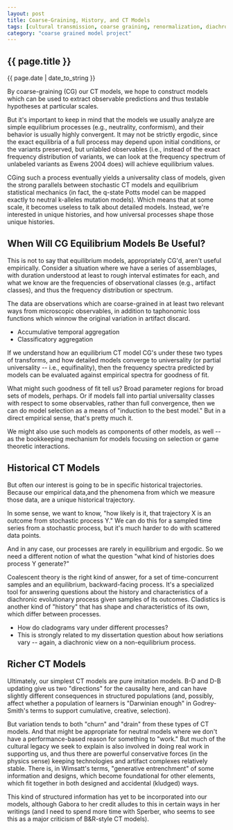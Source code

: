 ```yaml
---
layout: post
title: Coarse-Graining, History, and CT Models
tags: [cultural transmission, coarse graining, renormalization, diachronic models, history]
category: "coarse grained model project"
---
```


{{ page.title }}
----------------

<div class="publish_date">
{{ page.date | date_to_string }}
</div>


By coarse-graining (CG) our CT models, we hope to construct models which can be used to extract observable predictions and thus testable hypotheses at particular scales.

But it's important to keep in mind that the models we usually analyze are simple equilibrium processes (e.g., neutrality, conformism), and their behavior is usually highly convergent. It may not be strictly ergodic, since the exact equilibria of a full process may depend upon initial conditions, or the variants preserved, but unlabled observables (i.e., instead of the exact frequency distribution of variants, we can look at the frequency spectrum of unlabeled variants as Ewens 2004 does) will achieve equilibrium values.

CGing such a process eventually yields a universality class of models, given the strong parallels between stochastic CT models and equilibrium statistical mechanics (in fact, the q-state Potts model can be mapped exactly to neutral k-alleles mutation models). Which means that at some scale, it becomes useless to talk about detailed models. Instead, we're interested in unique histories, and how universal processes shape those unique histories.

When Will CG Equilibrium Models Be Useful?
------------------------------------------

This is not to say that equilibrium models, appropriately CG'd, aren't useful empirically. Consider a situation where we have a series of assemblages, with duration understood at least to rough interval estimates for each, and what we know are the frequencies of observational classes (e.g., artifact classes), and thus the frequency distribution or spectrum.

The data are observations which are coarse-grained in at least two relevant ways from microscopic observables, in addition to taphonomic loss functions which winnow the original variation in artifact discard.

* Accumulative temporal aggregation
* Classificatory aggregation

If we understand how an equilibrium CT model CG's under these two types of transforms, and how detailed models converge to universality (or partial universality -- i.e., equifinality), then the frequency spectra predicted by models can be evaluated against empirical spectra for goodness of fit.

What might such goodness of fit tell us? Broad parameter regions for broad sets of models, perhaps. Or if models fall into partial universality classes with respect to some observables, rather than full convergence, then we can do model selection as a means of "induction to the best model." But in a direct empirical sense, that's pretty much it.

We might also use such models as components of other models, as well -- as the bookkeeping mechanism for models focusing on selection or game theoretic interactions.

Historical CT Models
-------------------- 

But often our interest is going to be in specific historical trajectories. Because our empirical data,and the phenomena from which we measure those data, are a unique historical trajectory.

In some sense, we want to know, "how likely is it, that trajectory X is an outcome from stochastic process Y." We can do this for a sampled time series from a stochastic process, but it's much harder to do with scattered data points. 

And in any case, our processes are rarely in equilibrium and ergodic. So we need a different notion of what the question "what kind of histories does process Y generate?" 

Coalescent theory is the right kind of answer, for a set of time-concurrent samples and an equilibrium, backward-facing process. It's a specialized tool for answering questions about the history and characteristics of a diachronic evolutionary process given samples of its outcomes. Cladistics is another kind of "history" that has shape and characteristics of its own, which differ between processes. 

* How do cladograms vary under different processes?
* This is strongly related to my dissertation question about how seriations vary -- again, a diachronic view on a non-equilibrium process. 

Richer CT Models
---------------- 

Ultimately, our simplest CT models are pure imitation models. B-D and D-B updating give us two "directions" for the causality here, and can have slightly different consequences in structured populations (and, possibly, affect whether a population of learners is "Darwinian enough" in Godrey-Smith's terms to support cumulative, creative, selection). 

But variation tends to both "churn" and "drain" from these types of CT models. And that might be appropriate for neutral models where we don't have a performance-based reason for something to "work." But much of the cultural legacy we seek to explain is also involved in doing real work in supporting us, and thus there are powerful conservative forces (in the physics sense) keeping technologies and artifact complexes relatively stable. There is, in Wimsatt's terms, "generative entrenchment" of some information and designs, which become foundational for other elements, which fit together in both designed and accidental (kludged) ways. 

This kind of structured information has yet to be incorporated into our models, although Gabora to her credit alludes to this in certain ways in her writings (and I need to spend more time with Sperber, who seems to see this as a major criticism of B&R-style CT models). 




